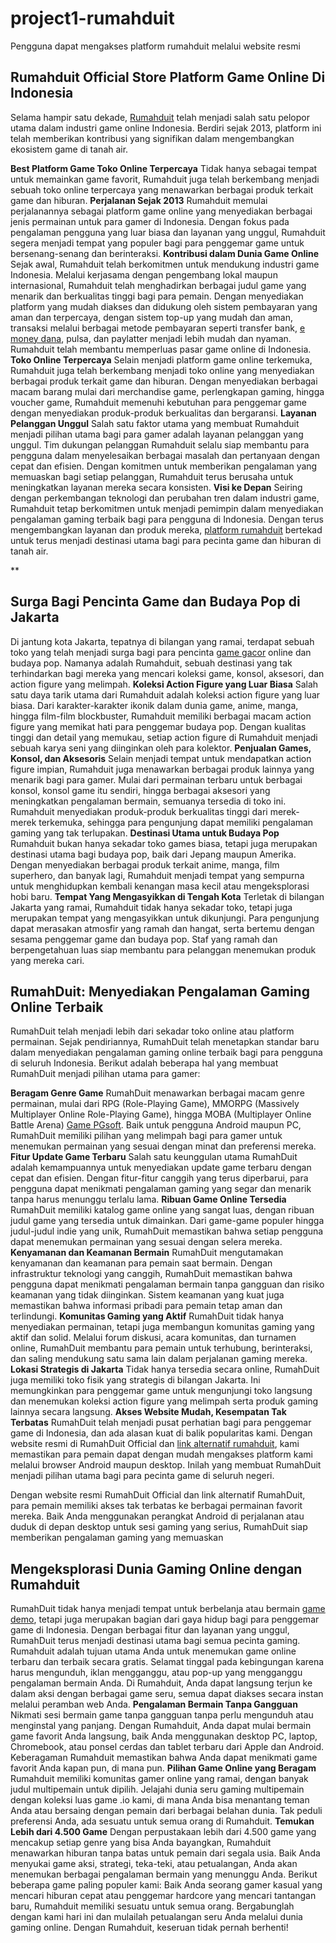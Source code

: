 # project1-rumahduit
Pengguna dapat mengakses platform rumahduit melalui website resmi 

## Rumahduit Official Store Platform Game Online Di Indonesia

Selama hampir satu dekade, [Rumahduit](https://rumahduit.org/) telah menjadi salah satu pelopor utama dalam industri game online Indonesia. Berdiri sejak 2013, platform ini telah memberikan kontribusi yang signifikan dalam mengembangkan ekosistem game di tanah air. 


**Best Platform Game Toko Online Terpercaya**
Tidak hanya sebagai tempat untuk memainkan game favorit, Rumahduit juga telah berkembang menjadi sebuah toko online terpercaya yang menawarkan berbagai produk terkait game dan hiburan.
**Perjalanan Sejak 2013**
Rumahduit memulai perjalanannya sebagai platform game online yang menyediakan berbagai jenis permainan untuk para gamer di Indonesia. Dengan fokus pada pengalaman pengguna yang luar biasa dan layanan yang unggul, Rumahduit segera menjadi tempat yang populer bagi para penggemar game untuk bersenang-senang dan berinteraksi.
**Kontribusi dalam Dunia Game Online**
Sejak awal, Rumahduit telah berkomitmen untuk mendukung industri game Indonesia. Melalui kerjasama dengan pengembang lokal maupun internasional, Rumahduit telah menghadirkan berbagai judul game yang menarik dan berkualitas tinggi bagi para pemain. Dengan menyediakan platform yang mudah diakses dan didukung oleh sistem pembayaran yang aman dan terpercaya, dengan sistem top-up yang mudah dan aman, transaksi melalui berbagai metode pembayaran seperti transfer bank, [e money dana](https://www.seedneworleans.com/), pulsa, dan paylatter menjadi lebih mudah dan nyaman. 
Rumahduit telah membantu memperluas pasar game online di Indonesia.
**Toko Online Terpercaya**
Selain menjadi platform game online terkemuka, Rumahduit juga telah berkembang menjadi toko online yang menyediakan berbagai produk terkait game dan hiburan. Dengan menyediakan berbagai macam barang mulai dari merchandise game, perlengkapan gaming, hingga voucher game, Rumahduit memenuhi kebutuhan para penggemar game dengan menyediakan produk-produk berkualitas dan bergaransi.
**Layanan Pelanggan Unggul**
Salah satu faktor utama yang membuat Rumahduit menjadi pilihan utama bagi para gamer adalah layanan pelanggan yang unggul. Tim dukungan pelanggan Rumahduit selalu siap membantu para pengguna dalam menyelesaikan berbagai masalah dan pertanyaan dengan cepat dan efisien. Dengan komitmen untuk memberikan pengalaman yang memuaskan bagi setiap pelanggan, Rumahduit terus berusaha untuk meningkatkan layanan mereka secara konsisten.
**Visi ke Depan**
Seiring dengan perkembangan teknologi dan perubahan tren dalam industri game, Rumahduit tetap berkomitmen untuk menjadi pemimpin dalam menyediakan pengalaman gaming terbaik bagi para pengguna di Indonesia. Dengan terus mengembangkan layanan dan produk mereka, [platform rumahduit](https://rumahduit.ecoastangels.com/) bertekad untuk terus menjadi destinasi utama bagi para pecinta game dan hiburan di tanah air.

**

## Surga Bagi Pencinta Game dan Budaya Pop di Jakarta
Di jantung kota Jakarta, tepatnya di bilangan yang ramai, terdapat sebuah toko yang telah menjadi surga bagi para pencinta [game gacor](https://onarimtesisat.com/) online dan budaya pop. Namanya adalah Rumahduit, sebuah destinasi yang tak terhindarkan bagi mereka yang mencari koleksi game, konsol, aksesori, dan action figure yang melimpah.
**Koleksi Action Figure yang Luar Biasa**
Salah satu daya tarik utama dari Rumahduit adalah koleksi action figure yang luar biasa. Dari karakter-karakter ikonik dalam dunia game, anime, manga, hingga film-film blockbuster, Rumahduit memiliki berbagai macam action figure yang memikat hati para penggemar budaya pop. Dengan kualitas tinggi dan detail yang memukau, setiap action figure di Rumahduit menjadi sebuah karya seni yang diinginkan oleh para kolektor.
**Penjualan Games, Konsol, dan Aksesoris**
Selain menjadi tempat untuk mendapatkan action figure impian, Rumahduit juga menawarkan berbagai produk lainnya yang menarik bagi para gamer. Mulai dari permainan terbaru untuk berbagai konsol, konsol game itu sendiri, hingga berbagai aksesori yang meningkatkan pengalaman bermain, semuanya tersedia di toko ini. Rumahduit menyediakan produk-produk berkualitas tinggi dari merek-merek terkemuka, sehingga para pengunjung dapat memiliki pengalaman gaming yang tak terlupakan.
**Destinasi Utama untuk Budaya Pop**
Rumahduit bukan hanya sekadar toko games biasa, tetapi juga merupakan destinasi utama bagi budaya pop, baik dari Jepang maupun Amerika. Dengan menyediakan berbagai produk terkait anime, manga, film superhero, dan banyak lagi, Rumahduit menjadi tempat yang sempurna untuk menghidupkan kembali kenangan masa kecil atau mengeksplorasi hobi baru.
**Tempat Yang Mengasyikkan di Tengah Kota**
Terletak di bilangan Jakarta yang ramai, Rumahduit tidak hanya sekadar toko, tetapi juga merupakan tempat yang mengasyikkan untuk dikunjungi. Para pengunjung dapat merasakan atmosfir yang ramah dan hangat, serta bertemu dengan sesama penggemar game dan budaya pop. Staf yang ramah dan berpengetahuan luas siap membantu para pelanggan menemukan produk yang mereka cari.

## RumahDuit: Menyediakan Pengalaman Gaming Online Terbaik

RumahDuit telah menjadi lebih dari sekadar toko online atau platform permainan. Sejak pendiriannya, RumahDuit telah menetapkan standar baru dalam menyediakan pengalaman gaming online terbaik bagi para pengguna di seluruh Indonesia. Berikut adalah beberapa hal yang membuat RumahDuit menjadi pilihan utama para gamer:

**Beragam Genre Game**
RumahDuit menawarkan berbagai macam genre permainan, mulai dari RPG (Role-Playing Game), MMORPG (Massively Multiplayer Online Role-Playing Game), hingga MOBA (Multiplayer Online Battle Arena) [Game PGsoft](https://funcenterfl.com/). Baik untuk pengguna Android maupun PC, RumahDuit memiliki pilihan yang melimpah bagi para gamer untuk menemukan permainan yang sesuai dengan minat dan preferensi mereka.
**Fitur Update Game Terbaru**
Salah satu keunggulan utama RumahDuit adalah kemampuannya untuk menyediakan update game terbaru dengan cepat dan efisien. Dengan fitur-fitur canggih yang terus diperbarui, para pengguna dapat menikmati pengalaman gaming yang segar dan menarik tanpa harus menunggu terlalu lama.
**Ribuan Game Online Tersedia**
RumahDuit memiliki katalog game online yang sangat luas, dengan ribuan judul game yang tersedia untuk dimainkan. Dari game-game populer hingga judul-judul indie yang unik, RumahDuit memastikan bahwa setiap pengguna dapat menemukan permainan yang sesuai dengan selera mereka.
**Kenyamanan dan Keamanan Bermain**
RumahDuit mengutamakan kenyamanan dan keamanan para pemain saat bermain. Dengan infrastruktur teknologi yang canggih, RumahDuit memastikan bahwa pengguna dapat menikmati pengalaman bermain tanpa gangguan dan risiko keamanan yang tidak diinginkan. Sistem keamanan yang kuat juga memastikan bahwa informasi pribadi para pemain tetap aman dan terlindungi.
**Komunitas Gaming yang Aktif**
RumahDuit tidak hanya menyediakan permainan, tetapi juga membangun komunitas gaming yang aktif dan solid. Melalui forum diskusi, acara komunitas, dan turnamen online, RumahDuit membantu para pemain untuk terhubung, berinteraksi, dan saling mendukung satu sama lain dalam perjalanan gaming mereka.
**Lokasi Strategis di Jakarta**
Tidak hanya tersedia secara online, RumahDuit juga memiliki toko fisik yang strategis di bilangan Jakarta. Ini memungkinkan para penggemar game untuk mengunjungi toko langsung dan menemukan koleksi action figure yang melimpah serta produk gaming lainnya secara langsung.
**Akses Website Mudah, Kesempatan Tak Terbatas**
RumahDuit telah menjadi pusat perhatian bagi para penggemar game di Indonesia, dan ada alasan kuat di balik popularitas kami. Dengan website resmi di RumahDuit Official dan [link alternatif rumahduit](https://openbiomed.info/), kami memastikan para pemain dapat dengan mudah mengakses platform kami melalui browser Android maupun desktop. Inilah yang membuat RumahDuit menjadi pilihan utama bagi para pecinta game di seluruh negeri.

Dengan website resmi RumahDuit Official dan link alternatif RumahDuit, para pemain memiliki akses tak terbatas ke berbagai permainan favorit mereka. Baik Anda menggunakan perangkat Android di perjalanan atau duduk di depan desktop untuk sesi gaming yang serius, RumahDuit siap memberikan pengalaman gaming yang memuaskan



## Mengeksplorasi Dunia Gaming Online dengan Rumahduit

RumahDuit tidak hanya menjadi tempat untuk berbelanja atau bermain [game demo](https://slotsdemo.id/), tetapi juga merupakan bagian dari gaya hidup bagi para penggemar game di Indonesia. Dengan berbagai fitur dan layanan yang unggul, RumahDuit terus menjadi destinasi utama bagi semua pecinta gaming.
Rumahduit adalah tujuan utama Anda untuk menemukan game online terbaru dan terbaik secara gratis. Selamat tinggal pada kebingungan karena harus mengunduh, iklan mengganggu, atau pop-up yang mengganggu pengalaman bermain Anda. Di Rumahduit, Anda dapat langsung terjun ke dalam aksi dengan berbagai game seru, semua dapat diakses secara instan melalui peramban web Anda.
**Pengalaman Bermain Tanpa Gangguan**
Nikmati sesi bermain game tanpa gangguan tanpa perlu mengunduh atau menginstal yang panjang. Dengan Rumahduit, Anda dapat mulai bermain game favorit Anda langsung, baik Anda menggunakan desktop PC, laptop, Chromebook, atau ponsel cerdas dan tablet terbaru dari Apple dan Android. Keberagaman Rumahduit memastikan bahwa Anda dapat menikmati game favorit Anda kapan pun, di mana pun.
**Pilihan Game Online yang Beragam**
Rumahduit memiliki komunitas gamer online yang ramai, dengan banyak judul multipemain untuk dipilih. Jelajahi dunia seru gaming multipemain dengan koleksi luas game .io kami, di mana Anda bisa menantang teman Anda atau bersaing dengan pemain dari berbagai belahan dunia. Tak peduli preferensi Anda, ada sesuatu untuk semua orang di Rumahduit.
**Temukan Lebih dari 4.500 Game**
Dengan perpustakaan lebih dari 4.500 game yang mencakup setiap genre yang bisa Anda bayangkan, Rumahduit menawarkan hiburan tanpa batas untuk pemain dari segala usia. Baik Anda menyukai game aksi, strategi, teka-teki, atau petualangan, Anda akan menemukan berbagai pengalaman bermain yang menunggu Anda. Berikut beberapa game paling populer kami:
Baik Anda seorang gamer kasual yang mencari hiburan cepat atau penggemar hardcore yang mencari tantangan baru, Rumahduit memiliki sesuatu untuk semua orang. Bergabunglah dengan kami hari ini dan mulailah petualangan seru Anda melalui dunia gaming online. Dengan Rumahduit, keseruan tidak pernah berhenti!


